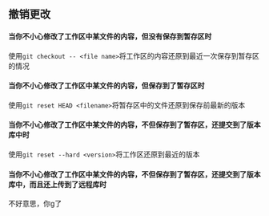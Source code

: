 ## 撤销更改

#### 当你不小心修改了工作区中某文件的内容，但没有保存到暂存区时

使用`git checkout -- <file name>`将工作区的内容还原到最近一次保存到暂存区的情况



#### 当你不小心修改了工作区中某文件的内容，但保存到了暂存区时

使用`git reset HEAD <filename>`将暂存区中的文件还原到保存前最新的版本



#### 当你不小心修改了工作区中某文件的内容，不但保存到了暂存区，还提交到了版本库中时

使用`git reset --hard <version>`将工作区还原到最近的版本



#### 当你不小心修改了工作区中某文件的内容，不但保存到了暂存区，还提交到了版本库中，而且还上传到了远程库时

不好意思，你g了